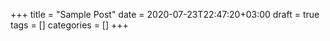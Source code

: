 +++
title = "Sample Post"
date = 2020-07-23T22:47:20+03:00
draft = true
tags = []
categories = []
+++
